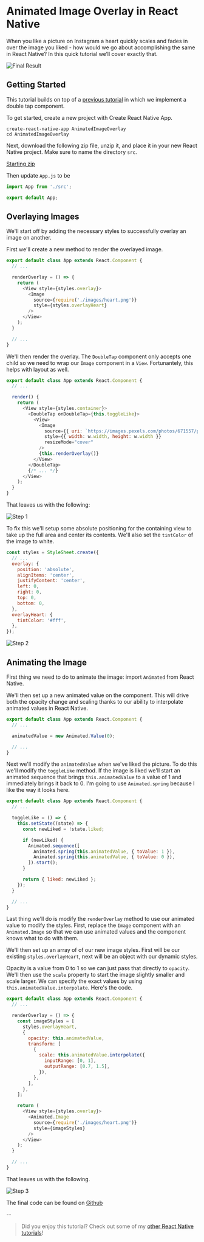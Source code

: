 # Animated Image Overlay in React Native

When you like a picture on Instagram a heart quickly scales and fades in over the image you liked - how would we go about accomplishing the same in React Native? In this quick tutorial we’ll cover exactly that.

![Final Result](tutorial-assets/03.gif)

## Getting Started
This tutorial builds on top of a [previous tutorial](TODO:) in which we implement a double tap component.

To get started, create a new project with Create React Native App.

```
create-react-native-app AnimatedImageOverlay
cd AnimatedImageOverlay
```

Next, download the following zip file, unzip it, and place it in your new React Native project. Make sure to name the directory `src`.

[Starting zip](tutorial-assets/src.zip)

Then update `App.js` to be

```javascript
import App from './src';

export default App;
```

## Overlaying Images

We'll start off by adding the necessary styles to successfully overlay an image on another.

First we'll create a new method to render the overlayed image.

```javascript
export default class App extends React.Component {
  // ...

  renderOverlay = () => {
    return (
      <View style={styles.overlay}>
        <Image
          source={require('./images/heart.png')}
          style={styles.overlayHeart}
        />
      </View>
    );
  }

  // ...
}
```

We'll then render the overlay. The `DoubleTap` component only accepts one child so we need to wrap our `Image` component in a `View`. Fortunantely, this helps with layout as well.

```javascript
export default class App extends React.Component {
  // ...

  render() {
    return (
      <View style={styles.container}>
        <DoubleTap onDoubleTap={this.toggleLike}>
          <View>
            <Image
              source={{ uri: `https://images.pexels.com/photos/671557/pexels-photo-671557.jpeg?auto=compress&cs=tinysrgb&dpr=2&w=${w.width}` }}
              style={{ width: w.width, height: w.width }}
              resizeMode="cover"
            />
            {this.renderOverlay()}
          </View>
        </DoubleTap>
        {/* ... */}
      </View>
    );
  }
}
```

That leaves us with the following:

![Step 1](tutorial-assets/01.png)

To fix this we'll setup some absolute positioning for the containing view to take up the full area and center its contents. We'll also set the `tintColor` of the image to white.

```javascript
const styles = StyleSheet.create({
  // ...
  overlay: {
    position: 'absolute',
    alignItems: 'center',
    justifyContent: 'center',
    left: 0,
    right: 0,
    top: 0,
    bottom: 0,
  },
  overlayHeart: {
    tintColor: '#fff',
  },
});
```

![Step 2](tutorial-assets/02.png)

## Animating the Image

First thing we need to do to animate the image: import `Animated` from React Native.

We'll then set up a new animated value on the component. This will drive both the opacity change and scaling thanks to our ability to interpolate animated values in React Native.

```javascript
export default class App extends React.Component {
  // ...

  animatedValue = new Animated.Value(0);

  // ...
}
```

Next we'll modify the `animatedValue` when we've liked the picture. To do this we'll modify the `toggleLike` method. If the image is liked we'll start an animated sequence that brings `this.animatedValue` to a value of 1 and immediately brings it back to 0. I'm going to use `Animated.spring` because I like the way it looks here.

```javascript
export default class App extends React.Component {
  // ...

  toggleLike = () => {
    this.setState((state) => {
      const newLiked = !state.liked;

      if (newLiked) {
        Animated.sequence([
          Animated.spring(this.animatedValue, { toValue: 1 }),
          Animated.spring(this.animatedValue, { toValue: 0 }),
        ]).start();
      }

      return { liked: newLiked };
    });
  }

  // ...
}
```

Last thing we'll do is modify the `renderOverlay` method to use our animated value to modify the styles. First, replace the `Image` component with an `Animated.Image` so that we can use animated values and the component knows what to do with them.

We'll then set up an array of of our new image styles. First will be our existing `styles.overlayHeart`, next will be an object with our dynamic styles.

Opacity is a value from 0 to 1 so we can just pass that directly to `opacity`. We'll then use the `scale` property to start the image slightly smaller and scale larger. We can specify the exact values by using `this.animatedValue.interpolate`. Here's the code.

```javascript
export default class App extends React.Component {
  // ...

  renderOverlay = () => {
    const imageStyles = [
      styles.overlayHeart,
      {
        opacity: this.animatedValue,
        transform: [
          {
            scale: this.animatedValue.interpolate({
              inputRange: [0, 1],
              outputRange: [0.7, 1.5],
            }),
          },
        ],
      },
    ];

    return (
      <View style={styles.overlay}>
        <Animated.Image
          source={require('./images/heart.png')}
          style={imageStyles}
        />
      </View>
    );
  }

  // ...
}
```

That leaves us with the following.

![Step 3](tutorial-assets/03.gif)

The final code can be found on [Github](TODO:)

--

> Did you enjoy this tutorial? Check out some of my [other React Native tutorials](https://github.com/HandlebarLabs/react-native-examples-and-tutorials)!





